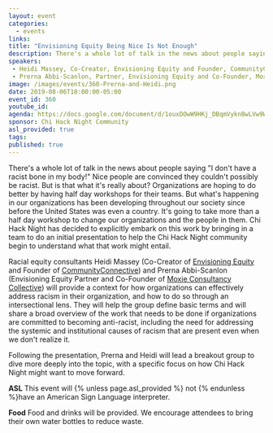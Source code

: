 ```yaml
---
layout: event
categories:
  - events
links:
title: "Envisioning Equity Being Nice Is Not Enough"
description: There's a whole lot of talk in the news about people saying "I don't have a racist bone in my body!" Nice people are convinced they couldn't possibly be racist. But is that what it's really about? Racial equity consultants Heidi Massey and Prerna Abbi-Scanlon will provide a context for how organizations can effectively address racism in their organization, and how to do so through an intersectional lens.
speakers:
 - Heidi Massey, Co-Creator, Envisioning Equity and Founder, CommunityConnective
 - Prerna Abbi-Scanlon, Partner, Envisioning Equity and Co-Founder, Moxie Consultancy Collective
image: /images/events/360-Prerna-and-Heidi.png
date: 2019-08-06T18:00:00-05:00
event_id: 360
youtube_id:
agenda: https://docs.google.com/document/d/1ouxDOwW9HKj_DBqmVyknBwLVw9Wmuz9eKD0npRMk3QI/edit?usp=sharing
sponsor: Chi Hack Night Community
asl_provided: true
tags:
published: true
---
```


There's a whole lot of talk in the news about people saying "I don't have a racist bone in my body!" Nice people are convinced they couldn't possibly be racist. But is that what it's really about? Organizations are hoping to do better by having half day workshops for their teams. But what's happening in our organizations has been developing throughout our society since before the United States was even a country. It's going to take more than a half day workshop to change our organizations and the people in them. Chi Hack Night has decided to explicitly embark on this work by bringing in a team to do an initial presentation to help the Chi Hack Night community begin to understand what that work might entail.  

Racial equity consultants Heidi Massey (Co-Creator of [Envisioning Equity](https://envisioningequitychi.org/) and Founder of [CommunityConnective](http://communityconnective.com/)) and Prerna Abbi-Scanlon (Envisioning Equity Partner and Co-Founder of [Moxie Consultancy Collective](https://www.moxiecollective.com/)) will provide a context for how organizations can effectively address racism in their organization, and how to do so through an intersectional lens. They will help the group define basic terms and will share a broad overview of the work that needs to be done if organizations are committed to becoming anti-racist, including the need for addressing the systemic and institutional causes of racism that are present even when we don't realize it.

Following the presentation, Prerna and Heidi will lead a breakout group to dive more deeply into the topic, with a specific focus on how Chi Hack Night might want to move forward.


**ASL** This event will {% unless page.asl_provided %} not {% endunless %}have an American Sign Language interpreter.

**Food** Food and drinks will be provided. We encourage attendees to bring their own water bottles to reduce waste.
